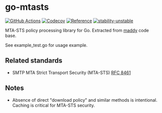 go-mtasts
===========

[![GitHub Actions](https://img.shields.io/github/workflow/status/foxcpp/go-mtasts/Tests%20on%20each%20push?style=flat-square)](https://github.com/hadooboo/go-mtasts/v2/actions)
[![Codecov](https://img.shields.io/codecov/c/github/foxcpp/go-mtasts?style=flat-square)](https://codecov.io/gh/foxcpp/go-mtasts)
[![Reference](https://img.shields.io/badge/godoc-reference-blue.svg?style=flat-square)](https://godoc.org/github.com/hadooboo/go-mtasts/v2)
[![stability-unstable](https://img.shields.io/badge/stability-unstable-yellow.svg?style=flat-square)](https://github.com/emersion/stability-badges#unstable)

MTA-STS policy processing library for Go. Extracted from [maddy] code base.

See example_test.go for usage example.

Related standards
-------------------

- SMTP MTA Strict Transport Security (MTA-STS)
  [RFC 8461](https://tools.ietf.org/html/rfc8461)

Notes
-------

- Absence of direct "download policy" and similar methods is intentional.
  Caching is critical for MTA-STS security.

[maddy]: https://github.com/foxcpp/maddy/go-mtasts
